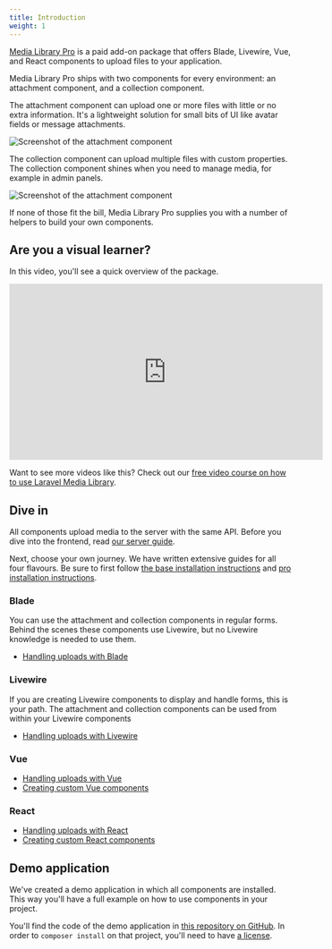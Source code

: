 ```yaml
---
title: Introduction
weight: 1
---
```


[Media Library Pro](http://medialibrary.pro) is a paid add-on package that offers Blade, Livewire, Vue, and React components to upload files to your application.

Media Library Pro ships with two components for every environment: an attachment component, and a collection component.

The attachment component can upload one or more files with little or no extra information. It's a lightweight solution for small bits of UI like avatar fields or message attachments.

![Screenshot of the attachment component](/docs/laravel-medialibrary/v10/images/pro/attachment.png)

The collection component can upload multiple files with custom properties. The collection component shines when you need to manage media, for example in admin panels.

![Screenshot of the attachment component](/docs/laravel-medialibrary/v10/images/pro/collection.png)

If none of those fit the bill, Media Library Pro supplies you with a number of helpers to build your own components.

## Are you a visual learner?

In this video, you'll see a quick overview of the package.

<iframe width="560" height="315" src="https://www.youtube.com/embed/Wdav5rXMlRE" frameborder="0" allow="accelerometer; autoplay; clipboard-write; encrypted-media; gyroscope; picture-in-picture" allowfullscreen></iframe>

Want to see more videos like this? Check out our [free video course on how to use Laravel Media Library](https://spatie.be/courses/discovering-laravel-media-library).

## Dive in

All components upload media to the server with the same API. Before you dive into the frontend, read [our server guide](processing-uploads-on-the-server).

Next, choose your own journey. We have written extensive guides for all four flavours. Be sure to first follow [the base installation instructions](/docs/laravel-medialibrary/v10/installation-setup) and [pro installation instructions](/docs/laravel-medialibrary/v10/handling-uploads-with-media-library-pro/installation).

### Blade

You can use the attachment and collection components in regular forms. Behind the scenes these components use Livewire, but no Livewire knowledge is needed to use them.

- [Handling uploads with Blade](/docs/laravel-medialibrary/v10/handling-uploads-with-media-library-pro/handling-uploads-with-blade)

### Livewire

If you are creating Livewire components to display and handle forms, this is your path. The attachment and collection components can be used from within your Livewire components

- [Handling uploads with Livewire](/docs/laravel-medialibrary/v10/handling-uploads-with-media-library-pro/handling-uploads-with-livewire)

### Vue

- [Handling uploads with Vue](handling-uploads-with-vue)
- [Creating custom Vue components](creating-custom-vue-components)

### React

- [Handling uploads with React](handling-uploads-with-react) <br>
- [Creating custom React components](creating-custom-react-components)

## Demo application

We've created a demo application in which all components are installed. This way you'll have a full example on how to use components in your project. 

You'll find the code of the demo application in [this repository on GitHub](https://github.com/spatie/laravel-medialibrary-pro-app). In order to `composer install` on that project, you'll need to have [a license](/docs/laravel-medialibrary/v10/handling-uploads-with-media-library-pro/installation#getting-a-license).
